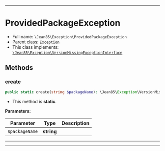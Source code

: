 ***

# ProvidedPackageException

* Full name: `\Jean85\Exception\ProvidedPackageException`
* Parent class: [`Exception`](../../Exception.md)
* This class implements:
  [`\Jean85\Exception\VersionMissingExceptionInterface`](./VersionMissingExceptionInterface.md)

## Methods

### create

```php
public static create(string $packageName): \Jean85\Exception\VersionMissingExceptionInterface
```

* This method is **static**.

**Parameters:**

| Parameter | Type | Description |
|-----------|------|-------------|
| `$packageName` | **string** |  |

***


***

